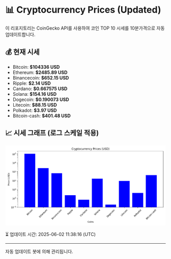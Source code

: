 
# 📊 Cryptocurrency Prices (Updated)

이 리포지토리는 CoinGecko API를 사용하여 코인 TOP 10 시세를 10분가격으로 자동 업데이트합니다.

## 💰 현재 시세
- Bitcoin: **$104336 USD**
- Ethereum: **$2485.89 USD**
- Binancecoin: **$652.15 USD**
- Ripple: **$2.14 USD**
- Cardano: **$0.667575 USD**
- Solana: **$154.16 USD**
- Dogecoin: **$0.190073 USD**
- Litecoin: **$88.15 USD**
- Polkadot: **$3.97 USD**
- Bitcoin-cash: **$401.48 USD**

## 📈 시세 그래프 (로그 스케일 적용)
![Crypto Prices](crypto_prices.png)

⏳ 업데이트 시간: 2025-06-02 11:38:16 (UTC)

---
자동 업데이트 봇에 의해 관리됩니다.
